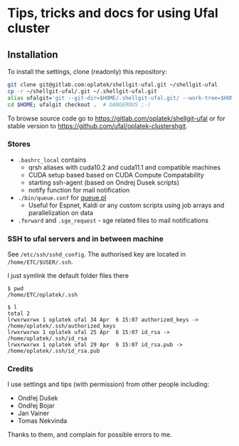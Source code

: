 # Tips, tricks and docs for using Ufal cluster

## Installation ##

To install the settings, clone (readonly) this repository:

```bash
git clone git@gitlab.com:oplatek/shellgit-ufal.git ~/shellgit-ufal
cp -r ~/shellgit-ufal/.git ~/.shellgit-ufal.git
alias ufalgit='git --git-dir=$HOME/.shellgit-ufal.git/ --work-tree=$HOME'
cd $HOME; ufalgit checkout .  # DANGEROUS ;-)
```


To browse source code go to https://gitlab.com/oplatek/shellgit-ufal or for stable version to https://github.com/ufal/oplatek-clustershgit.

### Stores ###

* `.bashrc_local` contains
  - qrsh aliases with cuda10.2 and cuda11.1 and compatible machines
  - CUDA setup based based on CUDA Compute Compatability
  - starting ssh-agent (based on Ondrej Dusek scripts)
  - notify function for mail notification
* `./bin/queue.conf` for [queue.pl](https://github.com/kaldi-asr/kaldi/blob/master/egs/wsj/s5/utils/parallel/queue.pl)
  - Useful for Espnet, Kaldi or any custom scripts using job arrays and parallelization on data
* `.forward` and `.sge_request`  - sge related files to mail notifications
    

### SSH to ufal servers and in between machine

See `/etc/ssh/sshd_config`. The authorised key are located in `/home/ETC/$USER/.ssh`.

I just symlink the default folder files there

```
$ pwd
/home/ETC/oplatek/.ssh

$ l
total 2
lrwxrwxrwx 1 oplatek ufal 34 Apr  6 15:07 authorized_keys -> /home/oplatek/.ssh/authorized_keys                                                                           
lrwxrwxrwx 1 oplatek ufal 25 Apr  6 15:07 id_rsa -> /home/oplatek/.ssh/id_rsa                                                                                             
lrwxrwxrwx 1 oplatek ufal 29 Apr  6 15:07 id_rsa.pub -> /home/oplatek/.ssh/id_rsa.pub                                                                                     
```

### Credits
I use settings and tips (with permission) from other people including:
- Ondřej Dušek
- Ondřej Bojar
- Jan Vainer
- Tomas Nekvinda

Thanks to them, and complain for possible errors to me.
